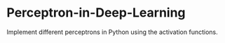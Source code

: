 # Perceptron-in-Deep-Learning
Implement different perceptrons in Python using the activation functions.
